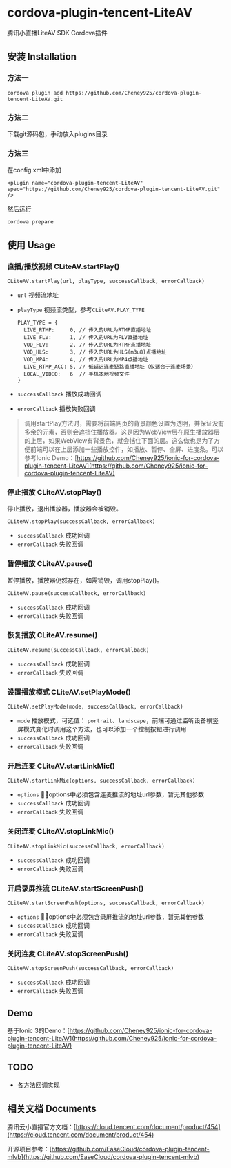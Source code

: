 # cordova-plugin-tencent-LiteAV
腾讯小直播LiteAV SDK Cordova插件

## 安装 Installation
### 方法一
`cordova plugin add https://github.com/Cheney925/cordova-plugin-tencent-LiteAV.git`
### 方法二
下载git源码包，手动放入plugins目录
### 方法三
在config.xml中添加

`<plugin name="cordova-plugin-tencent-LiteAV" spec="https://github.com/Cheney925/cordova-plugin-tencent-LiteAV.git" />`

然后运行

`cordova prepare`

## 使用 Usage
### 直播/播放视频 CLiteAV.startPlay()

`CLiteAV.startPlay(url, playType, successCallback, errorCallback)`

* `url` 视频流地址
* `playType` 视频流类型，参考`CLiteAV.PLAY_TYPE`

	```
	PLAY_TYPE = {
	  LIVE_RTMP:     0, // 传入的URL为RTMP直播地址
	  LIVE_FLV:      1, // 传入的URL为FLV直播地址
	  VOD_FLV:       2, // 传入的URL为RTMP点播地址
	  VOD_HLS:       3, // 传入的URL为HLS(m3u8)点播地址
	  VOD_MP4:       4, // 传入的URL为MP4点播地址
	  LIVE_RTMP_ACC: 5, // 低延迟连麦链路直播地址（仅适合于连麦场景）
	  LOCAL_VIDEO:   6  // 手机本地视频文件
	}
	```
* `successCallback` 播放成功回调
* `errorCallback` 播放失败回调

> 调用startPlay方法时，需要将前端网页的背景颜色设置为透明，并保证没有多余的元素，否则会遮挡住播放器。这是因为WebView层在原生播放器层的上层，如果WebView有背景色，就会挡住下面的层。这么做也是为了方便前端可以在上层添加一些播放控件，如播放、暂停、全屏、进度条。可以参考Ionic Demo：[https://github.com/Cheney925/ionic-for-cordova-plugin-tencent-LiteAV](https://github.com/Cheney925/ionic-for-cordova-plugin-tencent-LiteAV)

### 停止播放 CLiteAV.stopPlay()

停止播放，退出播放器，播放器会被销毁。

`CLiteAV.stopPlay(successCallback, errorCallback)`

* `successCallback` 成功回调
* `errorCallback` 失败回调

### 暂停播放 CLiteAV.pause()

暂停播放，播放器仍然存在，如需销毁，调用stopPlay()。

`CLiteAV.pause(successCallback, errorCallback)`

* `successCallback` 成功回调
* `errorCallback` 失败回调

### 恢复播放 CLiteAV.resume()

`CLiteAV.resume(successCallback, errorCallback)`

* `successCallback` 成功回调
* `errorCallback` 失败回调

### 设置播放模式 CLiteAV.setPlayMode()

`CLiteAV.setPlayMode(mode, successCallback, errorCallback)`

* `mode` 播放模式，可选值： `portrait`、`landscape`，前端可通过监听设备横竖屏模式变化时调用这个方法，也可以添加一个控制按钮进行调用
* `successCallback` 成功回调 
* `errorCallback` 失败回调

### 开启连麦 CLiteAV.startLinkMic()
`CLiteAV.startLinkMic(options, successCallback, errorCallback)`

* `options` options中必须包含连麦推流的地址url参数，暂无其他参数
* `successCallback` 成功回调 
* `errorCallback` 失败回调

### 关闭连麦 CLiteAV.stopLinkMic()
`CLiteAV.stopLinkMic(successCallback, errorCallback)`

* `successCallback` 成功回调 
* `errorCallback` 失败回调

### 开启录屏推流 CLiteAV.startScreenPush()
`CLiteAV.startScreenPush(options, successCallback, errorCallback)`

* `options` options中必须包含录屏推流的地址url参数，暂无其他参数
* `successCallback` 成功回调 
* `errorCallback` 失败回调

### 关闭连麦 CLiteAV.stopScreenPush()
`CLiteAV.stopScreenPush(successCallback, errorCallback)`

* `successCallback` 成功回调
* `errorCallback` 失败回调

## Demo
基于Ionic 3的Demo：[https://github.com/Cheney925/ionic-for-cordova-plugin-tencent-LiteAV](https://github.com/Cheney925/ionic-for-cordova-plugin-tencent-LiteAV)

## TODO
* 各方法回调实现

## 相关文档 Documents
腾讯云小直播官方文档：[https://cloud.tencent.com/document/product/454](https://cloud.tencent.com/document/product/454)

开源项目参考：[https://github.com/EaseCloud/cordova-plugin-tencent-mlvb](https://github.com/EaseCloud/cordova-plugin-tencent-mlvb)
